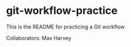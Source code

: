 # git-workflow-practice

This is the README for practicing a Git workflow

Collaborators:
Max Harvey
